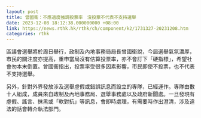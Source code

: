 ```yaml
---
layout: post
title: 曾國衞：不應過度強調投票率　沒投票不代表不支持選舉
date: 2023-12-08 18:12:38.000000000 +08:00
link: https://news.rthk.hk/rthk/ch/component/k2/1731327-20231208.htm
categories: rthk
---
```


區議會選舉將於周日舉行，政制及內地事務局局長曾國衞說，今屆選舉氣氛濃厚，市民的關注度亦提高，重申當局沒有估算投票率，亦不會訂下「硬指標」，希望社會勿本末倒置。曾國衞指出，投票率受很多因素影響，市民即使不投票，也不代表不支持選舉。

另外，針對外界發放涉及選舉虛假或錯誤訊息而設立的專隊，已經運作。專隊由數十人組成，成員來自政制及內地事務局、選舉事務處以及政府新聞處。一旦發現有虛假、謠言、抹黑或「軟對抗」等訊息，會即時處理，有需要時作出澄清，涉及違法的話會轉介執法部門。
